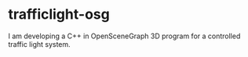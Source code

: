 # trafficlight-osg
I am developing a C++ in OpenSceneGraph 3D program for a controlled traffic light system.
